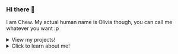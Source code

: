 ### Hi there 👋

I am Chew. My actual human name is Olivia though, you can call me whatever you want :p

<details>
<summary>View my projects!</summary>
<br>

[Discord Bots](https://github.com/Chew/Chew/blob/master/projects/discordbots.md)

[Spigot Plugins](https://github.com/Chew/Chew/blob/master/projects/spigot-plugins.md)

</details>

<details>
<summary>Click to learn about me!</summary>
<br>
Hey! Thanks for checking me out. I make many projects, mostly for fun since I'm currently not in an computer science field at the moment, I do plan on going to college and getting some knowledge where needed.

## 🔭 I’m working on

I work on many projects, depending on how I'm feeling, so check my recent contributions to see :)

## 🌱 I’m learning

I'm continuing to learning Ruby and Java, my first 2 languages. Every time I learn something new I always find out there's so much I didn't know. I do plan on learning more languages!

## 👯 I’m looking to collaborate on

Everything! If you want to improve my (honestly, awful) projects, feel free to shoot me a PR!

## 🤔 I’m looking for help with

[Here's a list of all open issues in my repos that need help](https://github.com/issues?q=is%3Aissue+is%3Aopen+user%3AChew+archived%3Afalse+sort%3Aupdated-desc+label%3A"help+wanted"), feel free to give me a hand!

## 😄 Pronouns:

she/her :)

## ⚡ Fun fact:

I have a cat named Rory! So as a result my free time to contribute is now much lower, gotta make sure she knows she's loved!

</details>
